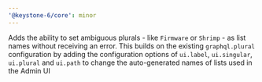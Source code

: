 ```yaml
---
'@keystone-6/core': minor
---
```


Adds the ability to set ambiguous plurals - like `Firmware` or `Shrimp` - as list names without receiving an error. This builds on the existing `graphql.plural` configuration by adding the configuration options of `ui.label`, `ui.singular`, `ui.plural` and `ui.path` to change the auto-generated names of lists used in the Admin UI
